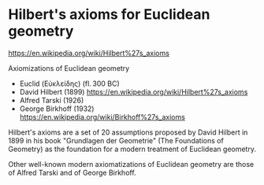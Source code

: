 # Hilbert's axioms for Euclidean geometry

https://en.wikipedia.org/wiki/Hilbert%27s_axioms

Axiomizations of Euclidean geometry
- Euclid (Εὐκλείδης) (fl. 300 BC)
- David Hilbert   (1899)
  https://en.wikipedia.org/wiki/Hilbert%27s_axioms
- Alfred Tarski   (1926)
- George Birkhoff (1932)
  https://en.wikipedia.org/wiki/Birkhoff%27s_axioms


Hilbert's axioms are a set of 20 assumptions proposed by David Hilbert in 1899 in his book "Grundlagen der Geometrie" (The Foundations of Geometry) as the foundation for a modern treatment of Euclidean geometry.

Other well-known modern axiomatizations of Euclidean geometry are those of Alfred Tarski and of George Birkhoff.
